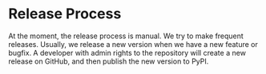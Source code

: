 # Release Process
At the moment, the release process is manual. We try to make frequent releases. Usually, we release a new version 
when we have a new feature or bugfix. A developer with admin rights to the repository will create a new release on 
GitHub, and then publish the new version to PyPI.